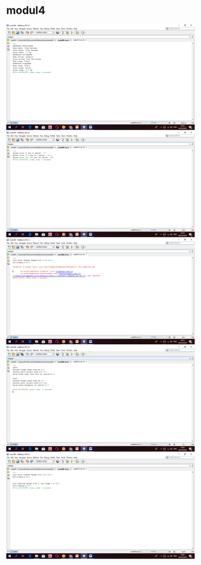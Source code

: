 # modul4
![alt text]( https://github.com/AnggiAulia/modul4/blob/master/Screenshot%20(81).png )
![alt text]( https://github.com/AnggiAulia/modul4/blob/master/Screenshot%20(82).png )
![alt text]( https://github.com/AnggiAulia/modul4/blob/master/Screenshot%20(83).png )
![alt text]( https://github.com/AnggiAulia/modul4/blob/master/Screenshot%20(84).png )
![alt text]( https://github.com/AnggiAulia/modul4/blob/master/Screenshot%20(85).png )
